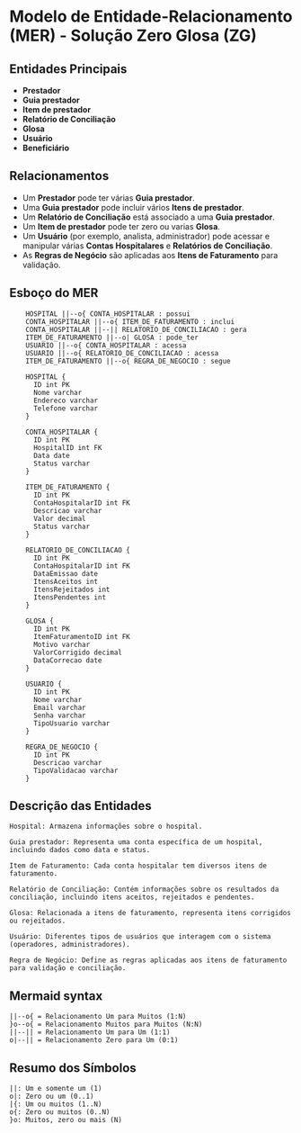 # Modelo de Entidade-Relacionamento (MER) - Solução Zero Glosa (ZG)

## Entidades Principais
- **Prestador**
- **Guia prestador**
- **Item de prestador**
- **Relatório de Conciliação**
- **Glosa**
- **Usuário**
- **Beneficiário**

## Relacionamentos
- Um **Prestador** pode ter várias **Guia prestador**.
- Uma **Guia prestador** pode incluir vários **Itens de prestador**.
- Um **Relatório de Conciliação** está associado a uma **Guia prestador**.
- Um **Item de prestador** pode ter zero ou varias **Glosa**.
- Um **Usuário** (por exemplo, analista, administrador) pode acessar e manipular várias **Contas Hospitalares** e **Relatórios de Conciliação**.
- As **Regras de Negócio** são aplicadas aos **Itens de Faturamento** para validação.

## Esboço do MER

```mermaiderDiagram
    HOSPITAL ||--o{ CONTA_HOSPITALAR : possui
    CONTA_HOSPITALAR ||--o{ ITEM_DE_FATURAMENTO : inclui
    CONTA_HOSPITALAR ||--|| RELATORIO_DE_CONCILIACAO : gera
    ITEM_DE_FATURAMENTO ||--o| GLOSA : pode_ter
    USUARIO ||--o{ CONTA_HOSPITALAR : acessa
    USUARIO ||--o{ RELATORIO_DE_CONCILIACAO : acessa
    ITEM_DE_FATURAMENTO ||--o{ REGRA_DE_NEGOCIO : segue

    HOSPITAL {
      ID int PK
      Nome varchar
      Endereco varchar
      Telefone varchar
    }

    CONTA_HOSPITALAR {
      ID int PK
      HospitalID int FK
      Data date
      Status varchar
    }

    ITEM_DE_FATURAMENTO {
      ID int PK
      ContaHospitalarID int FK
      Descricao varchar
      Valor decimal
      Status varchar
    }

    RELATORIO_DE_CONCILIACAO {
      ID int PK
      ContaHospitalarID int FK
      DataEmissao date
      ItensAceitos int
      ItensRejeitados int
      ItensPendentes int
    }

    GLOSA {
      ID int PK
      ItemFaturamentoID int FK
      Motivo varchar
      ValorCorrigido decimal
      DataCorrecao date
    }

    USUARIO {
      ID int PK
      Nome varchar
      Email varchar
      Senha varchar
      TipoUsuario varchar
    }

    REGRA_DE_NEGOCIO {
      ID int PK
      Descricao varchar
      TipoValidacao varchar
    }
```
## Descrição das Entidades
    Hospital: Armazena informações sobre o hospital.

    Guia prestador: Representa uma conta específica de um hospital, incluindo dados como data e status.
    
    Item de Faturamento: Cada conta hospitalar tem diversos itens de faturamento.

    Relatório de Conciliação: Contém informações sobre os resultados da conciliação, incluindo itens aceitos, rejeitados e pendentes.

    Glosa: Relacionada a itens de faturamento, representa itens corrigidos ou rejeitados.
    
    Usuário: Diferentes tipos de usuários que interagem com o sistema (operadores, administradores).
    
    Regra de Negócio: Define as regras aplicadas aos itens de faturamento para validação e conciliação.


## Mermaid syntax
    ||--o{ = Relacionamento Um para Muitos (1:N)
    }o--o{ = Relacionamento Muitos para Muitos (N:N)
    ||--|| = Relacionamento Um para Um (1:1)
    o|--|| = Relacionamento Zero para Um (0:1)

## Resumo dos Símbolos
    ||: Um e somente um (1)
    o|: Zero ou um (0..1)
    |{: Um ou muitos (1..N)
    o{: Zero ou muitos (0..N)
    }o: Muitos, zero ou mais (N)